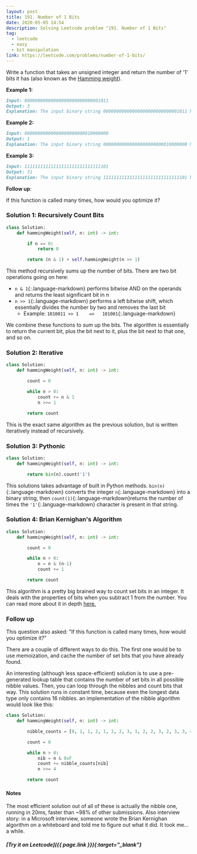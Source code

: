 ```yaml
---
layout: post
title: 191. Number of 1 Bits
date: 2020-05-05 14:54
description: Solving Leetcode problem "191. Number of 1 Bits"
tag:
  - leetcode
  - easy
  - bit manipulation
link: https://leetcode.com/problems/number-of-1-bits/
---
```


Write a function that takes an unsigned integer and return the number of '1' bits it has (also known as the [Hamming weight](http://en.wikipedia.org/wiki/Hamming_weight)).



**Example 1:**

```markdown
Input: 00000000000000000000000000001011
Output: 3
Explanation: The input binary string 00000000000000000000000000001011 has a total of three '1' bits.
```

**Example 2:**

```markdown
Input: 00000000000000000000000010000000
Output: 1
Explanation: The input binary string 00000000000000000000000010000000 has a total of one '1' bit.
```

**Example 3:**

```markdown
Input: 11111111111111111111111111111101
Output: 31
Explanation: The input binary string 11111111111111111111111111111101 has a total of thirty one '1' bits.
```



**Follow up**:

If this function is called many times, how would you optimize it?



### Solution 1: Recursively Count Bits

```python
class Solution:
    def hammingWeight(self, n: int) -> int:

        if n == 0:
            return 0

        return (n & 1) + self.hammingWeight(n >> 1)
```



This method recursively sums up the number of bits. There are two bit operations going on here:

- ```n & 1```{:.language-markdown} performs bitwise AND on the operands and returns the least significant bit in n
- ```n >> 1```{:.language-markdown} performs a left bitwise shift, which essentially divides the number by two and removes the last bit
  - Example: ```1010011 >> 1    =>   101001```{:.language-markdown}

We combine these functions to sum up the bits. The algorithm is essentially to return the current bit, plus the bit next to it, plus the bit next to that one, and so on.



### Solution 2: Iterative

```python
class Solution:
    def hammingWeight(self, n: int) -> int:

        count = 0

        while n > 0:
            count += n & 1
            n >>= 1

        return count
```



This is the exact same algorithm as the previous solution, but is written iteratively instead of recursively.



### Solution 3: Pythonic

```python
class Solution:
    def hammingWeight(self, n: int) -> int:

        return bin(n).count('1')
```



This solutions takes advantage of built in Python methods. `bin(n)`{:.language-markdown} converts the integer `n`{:.language-markdown} into a binary string, then `count(1)`{:.language-markdown}returns the number of times the `'1'`{:.language-markdown} character is present in that string.



### Solution 4: Brian Kernighan's Algorithm

```python
class Solution:
    def hammingWeight(self, n: int) -> int:

        count = 0

        while n > 0:
            n = n & (n-1)
            count += 1

        return count
```



This algorithm is a pretty big brained way to count set bits in an integer. It deals with the properties of bits when you subtract 1 from the number. You can read more about it in depth [here.](https://www.techiedelight.com/brian-kernighans-algorithm-count-set-bits-integer/)

### Follow up

This question also asked: "If this function is called many times, how would you optimize it?"

There are a couple of different ways to do this. The first one would be to use memoization, and cache the number of set bits that you have already found.

An interesting (although less space-efficient) solution is to use a pre-generated lookup table that contains the number of set bits in all possible nibble values. Then, you can loop through the nibbles and count bits that way. This solution runs in constant time, because even the longest data type only contains 16 nibbles. an implementation of the nibble algorithm would look like this:
```python
class Solution:
    def hammingWeight(self, n: int) -> int:

        nibble_counts = [0, 1, 1, 2, 1, 2, 2, 3, 1, 2, 2, 3, 2, 3, 3, 4]

        count = 0

        while n > 0:
            nib = n & 0xF
            count += nibble_counts[nib]
            n >>= 4

        return count
```

#### Notes

The most efficient solution out of all of these is actually the nibble one, running in 20ms, faster than ~98% of other submissions. Also interview story: in a Microsoft interview, someone wrote the Brian Kernighan algorithm on a whiteboard and told me to figure out what it did. It took me... a while.




##### [Try it on Leetcode]({{ page.link }}){:target="_blank"}
